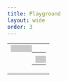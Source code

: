 ```yaml
---
title: Playground
layout: wide
order: 3
---
```

<style>
.row, .post, .post-content {
   height: 100%;
}

table {
  width: 100%;
  height: 100%;
  table-layout: fixed;
}

table td {
   width: 50%;
   vertical-align: top;
}

#editor-wrapper, .console {
   outline: none;
   border: none;
   padding: 0.5rem;
   background: rgba(0,0,0,0.2);
   width: 100%;
   height: 100%;
   resize: none;
   font-family: monospace;
   font-size: 0.8rem;
   line-height: 1.4;
   white-space: pre;
}

#editor-wrapper {
   position: relative;
}

#editor {
   position: absolute;
   top: 0;
   right: 0;
   bottom: 0;
   left: 0;
   background: unset;
}

.ace_gutter {
   background: rgba(255,255,255,0.05) !important;
}

.ace_tag-open, .ace_tag-close, .ace_end-tag-open {
   color: var(--text-color) !important;
}

.ace_tag-name {
   color: #5a9cd8 !important;
}

.ace_attribute-name {
   color: #9fdcfe !important;
}

.ace_attribute-equals {
   color: #d4d4d4 !important;
}

.ace_attribute-value {
   color: #cd9177 !important;
}

.console {
   overflow: scroll;
}

.post x3d-canvas {
   width: 100%;
   height: 100%;
   aspect-ratio: unset;
}
</style>

<table>
   <tr>
      <td>
         <div id="editor-wrapper"><div id="editor"></div></div>
      </td>
      <td>
         <table>
            <tr>
               <td><x3d-canvas splashScreen="false"></x3d-canvas></td>
            </tr>
            <tr>
               <td><div class="console"></div></td>
            </tr>
         </table>
      </td>
   </tr>
</table>

<pre style="display:none">
<script>
(function ()
{
   function output (log)
   {
      return function ()
      {
         log .apply (this, arguments);

         const
            text    = Array .prototype .slice .call (arguments) .join ("") + "\n",
            element = $("<span></span>") .text (text);

         $(".console") .append (element);
         element [0] .scrollIntoView (false);
      }
   }

   console .log     = output (console .log);
   console .info    = output (console .info);
   console .warning = output (console .warning);
   console .error   = output (console .error);
   console .debug   = output (console .debug);
})();
</script>

<script src="https://create3000.github.io/code/x_ite/latest/x_ite.js"></script>
<script src="https://cdnjs.cloudflare.com/ajax/libs/ace/1.13.1/ace.min.js"></script>

<script>
ace .config .set ("basePath", "https://cdnjs.cloudflare.com/ajax/libs/ace/1.13.1/");

const editor = ace .edit ("editor");

editor .setTheme ("ace/theme/monokai");
editor .session .setOptions ({ tabSize: 2, useSoftTabs: true });
editor .session .setMode ("ace/mode/xml");

editor .getSession () .on ("change", function ()
{
   const url = "data:," + editor .getSession () .getValue ();

   X3D .getBrowser () .loadURL (new X3D .MFString (url)) .catch (Function .prototype);
});

const box = `<X3D profile='Full' version='4.0'>
   <Scene>
      <Shape>
         <Appearance>
            <Material diffuseColor='0 0.5 1'></Material>
         </Appearance>
         <Box></Box>
      </Shape>
   </Scene>
</X3D>
`;

editor .setValue (box .replace (/ {3}/, "  "), -1);
editor .getSession () .setUndoManager (new ace .UndoManager ());
</script>
</pre>
